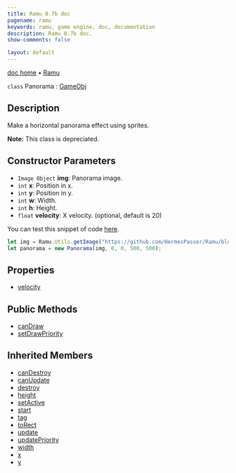 ```yaml
---
title: Ramu 0.7b doc
pagename: ramu
keywords: ramu, game engine, doc, documentation
description: Ramu 0.7b doc.
show-comments: false

layout: default
---
```

[doc home](home) &#8226; [Ramu](../)  

``class`` Panorama : [GameObj](GameObj)

## Description
Make a horizontal panorama effect using sprites.  

**Note:** This class is depreciated.

## Constructor Parameters
- ``Image Object`` **img**: Panorama image.  
- ``int`` **x**: Position in x.  
- ``int`` **y**: Position in y.  
- ``int`` **w**: Width.   
- ``int`` **h**: Height. 
- ``float`` **velocity**: X velocity. (optional, default is 20)   

You can test this snippet of code [here](https://hermespasser.github.io/p/ramu/tryramu/?let%20img%20=%20Ramu.Utils.getImage(%22https://github.com/HermesPasser/Ramu/blob/master/demos/img/montains.png?raw=true%22);%0Alet%20panorama%20=%20new%20Panorama(img,%200,%200,%20500,%20500);%0ARamu.init();).
```javascript
let img = Ramu.Utils.getImage("https://github.com/HermesPasser/Ramu/blob/master/demos/img/montains.png?raw=true");
let panorama = new Panorama(img, 0, 0, 500, 500);
``` 

## Properties
- [velocity](Panorama.velocity)   

## Public Methods
- [canDraw](Panorama.canDraw)  
- [setDrawPriority](Panorama.setDrawPriority)  

## Inherited Members
- [canDestroy](GameObj.canDestroy)  
- [canUpdate](GameObj.canUpdate)  
- [destroy](GameObj.destroy)  
- [height](GameObj.height)  
- [setActive](GameObj.setActive)  
- [start](GameObj.start)  
- [tag](GameObj.tag)  
- [toRect](GameObj.toRect)  
- [update](GameObj.update)   
- [updatePriority](GameObj.updatePriority)  
- [width](GameObj.width)  
- [x](GameObj.x)  
- [y](GameObj.y)  